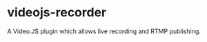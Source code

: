 videojs-recorder
================

A Video.JS plugin which allows live recording and RTMP publishing.
